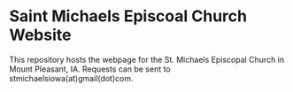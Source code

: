 # Saint Michaels Episcoal Church Website

This repository hosts the webpage for the St. Michaels Episcopal Church in Mount Pleasant, IA.
Requests can be sent to stmichaelsiowa(at)gmail(dot)com.
